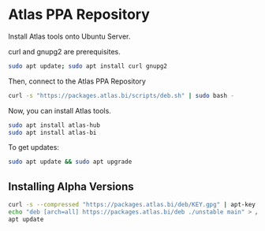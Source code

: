 # Atlas PPA Repository

Install Atlas tools onto Ubuntu Server.

curl and gnupg2 are prerequisites.

```sh
sudo apt update; sudo apt install curl gnupg2
```

Then, connect to the Atlas PPA Repository

```sh
curl -s "https://packages.atlas.bi/scripts/deb.sh" | sudo bash -
```

Now, you can install Atlas tools.

```sh
sudo apt install atlas-hub
sudo apt install atlas-bi
```

To get updates:

```sh
sudo apt update && sudo apt upgrade
```

## Installing Alpha Versions

```sh
curl -s --compressed "https://packages.atlas.bi/deb/KEY.gpg" | apt-key add -
echo "deb [arch=all] https://packages.atlas.bi/deb ./unstable main" > /etc/apt/sources.list.d/atlas.list
apt update